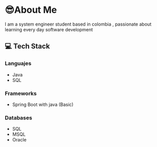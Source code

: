 # 😎About Me 

I am a system engineer student based in colombia , passionate about learning every day software development 

##  💻 Tech Stack


### Languajes
- Java 
- SQL


### Frameworks
- Spring Boot with java (Basic)


### Databases
- SQL
- MSQL
- Oracle
